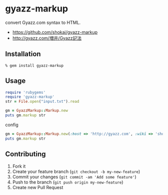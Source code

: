 gyazz-markup
============
convert Gyazz.com syntax to HTML.

* https://github.com/shokai/gyazz-markup
* http://gyazz.com/増井/Gyazz記法


Installation
------------

    % gem install gyazz-markup


Usage
-----

```ruby
require 'rubygems'
require 'gyazz-markup'
str = File.open("input.txt").read

gm = GyazzMarkup::Markup.new
puts gm.markup str
```

config
```ruby
gm = GyazzMarkup::Markup.new(:host => 'http://gyazz.com', :wiki => 'shokai')
puts gm.markup str
```


Contributing
------------

1. Fork it
2. Create your feature branch (`git checkout -b my-new-feature`)
3. Commit your changes (`git commit -am 'Add some feature'`)
4. Push to the branch (`git push origin my-new-feature`)
5. Create new Pull Request
